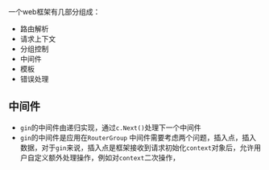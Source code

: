 一个web框架有几部分组成：
- 路由解析
- 请求上下文
- 分组控制
- 中间件
- 模板
- 错误处理

## 中间件
- `gin`的中间件由递归实现，通过`c.Next()`处理下一个中间件
- `gin`的中间件是应用在`RouterGroup`
中间件需要考虑两个问题，插入点，插入数据，对于`gin`来说，插入点是框架接收到请求初始化`context`对象后，允许用户自定义额外处理操作，例如对`context`二次操作，